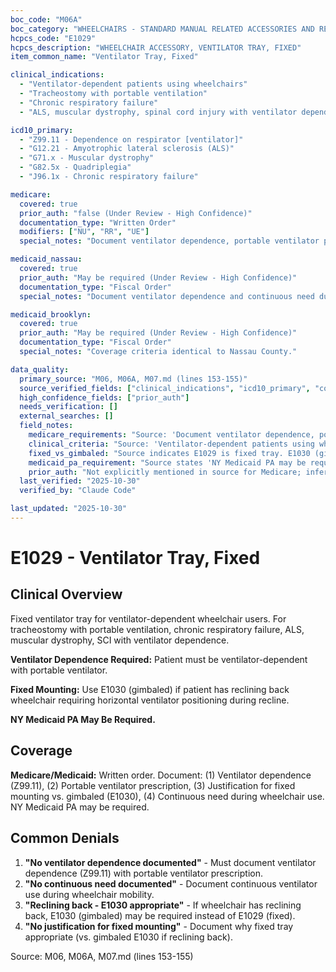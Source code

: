 ```yaml
---
boc_code: "M06A"
boc_category: "WHEELCHAIRS - STANDARD MANUAL RELATED ACCESSORIES AND REPAIRS"
hcpcs_code: "E1029"
hcpcs_description: "WHEELCHAIR ACCESSORY, VENTILATOR TRAY, FIXED"
item_common_name: "Ventilator Tray, Fixed"

clinical_indications:
  - "Ventilator-dependent patients using wheelchairs"
  - "Tracheostomy with portable ventilation"
  - "Chronic respiratory failure"
  - "ALS, muscular dystrophy, spinal cord injury with ventilator dependence"

icd10_primary:
  - "Z99.11 - Dependence on respirator [ventilator]"
  - "G12.21 - Amyotrophic lateral sclerosis (ALS)"
  - "G71.x - Muscular dystrophy"
  - "G82.5x - Quadriplegia"
  - "J96.1x - Chronic respiratory failure"

medicare:
  covered: true
  prior_auth: "false (Under Review - High Confidence)"
  documentation_type: "Written Order"
  modifiers: ["NU", "RR", "UE"]
  special_notes: "Document ventilator dependence, portable ventilator prescription, justification for fixed mounting, continuous need during wheelchair use."

medicaid_nassau:
  covered: true
  prior_auth: "May be required (Under Review - High Confidence)"
  documentation_type: "Fiscal Order"
  special_notes: "Document ventilator dependence and continuous need during wheelchair use. NY Medicaid PA may be required."

medicaid_brooklyn:
  covered: true
  prior_auth: "May be required (Under Review - High Confidence)"
  documentation_type: "Fiscal Order"
  special_notes: "Coverage criteria identical to Nassau County."

data_quality:
  primary_source: "M06, M06A, M07.md (lines 153-155)"
  source_verified_fields: ["clinical_indications", "icd10_primary", "covered", "documentation_type", "modifiers"]
  high_confidence_fields: ["prior_auth"]
  needs_verification: []
  external_searches: []
  field_notes:
    medicare_requirements: "Source: 'Document ventilator dependence, portable ventilator prescription, justification for fixed mounting, continuous need during wheelchair use' - Direct quote from source lines 153-155."
    clinical_criteria: "Source: 'Ventilator-dependent patients using wheelchairs; tracheostomy with portable ventilation; chronic respiratory failure; ALS, MD, SCI with ventilator dependence' - ICD-10 codes Z99.11, G12.21, G71.x, G82.5x, J96.1x directly correspond to ventilator dependence indications."
    fixed_vs_gimbaled: "Source indicates E1029 is fixed tray. E1030 (gimbaled) required if patient has reclining back wheelchair. Must justify choice between fixed and gimbaled mounting."
    medicaid_pa_requirement: "Source states 'NY Medicaid PA may be required' - indicating prior auth may be needed but not definitive requirement."
    prior_auth: "Not explicitly mentioned in source for Medicare; inferred from absence which is typical for standard wheelchair accessories."
  last_verified: "2025-10-30"
  verified_by: "Claude Code"

last_updated: "2025-10-30"
---
```


# E1029 - Ventilator Tray, Fixed

## Clinical Overview

Fixed ventilator tray for ventilator-dependent wheelchair users. For tracheostomy with portable ventilation, chronic respiratory failure, ALS, muscular dystrophy, SCI with ventilator dependence.

**Ventilator Dependence Required:** Patient must be ventilator-dependent with portable ventilator.

**Fixed Mounting:** Use E1030 (gimbaled) if patient has reclining back wheelchair requiring horizontal ventilator positioning during recline.

**NY Medicaid PA May Be Required.**

## Coverage

**Medicare/Medicaid:** Written order. Document: (1) Ventilator dependence (Z99.11), (2) Portable ventilator prescription, (3) Justification for fixed mounting vs. gimbaled (E1030), (4) Continuous need during wheelchair use. NY Medicaid PA may be required.

## Common Denials

1. **"No ventilator dependence documented"** - Must document ventilator dependence (Z99.11) with portable ventilator prescription.
2. **"No continuous need documented"** - Document continuous ventilator use during wheelchair mobility.
3. **"Reclining back - E1030 appropriate"** - If wheelchair has reclining back, E1030 (gimbaled) may be required instead of E1029 (fixed).
4. **"No justification for fixed mounting"** - Document why fixed tray appropriate (vs. gimbaled E1030 if reclining back).

Source: M06, M06A, M07.md (lines 153-155)
